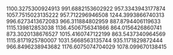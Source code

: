 1100.3275300924913
991.6882153602922
957.3343943177874
1057.7515023135222
957.712296946508
1244.3993866740313
996.6273413672083
966.311884802959
887.8794406119633
1115.139812853038
1136.4506756341866
864.0156426860741
873.3020138676527
1015.4160747122199
863.5437340964569
1115.8171925780007
1031.5668563135744
935.1171829872444
966.8496238943682
1176.6075074704029
1078.099670138415